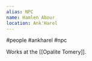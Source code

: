 ```yaml
---
alias: NPC
name: Hamlen Abour
location: Ank'Harel
---
```


#people #ankharel #npc

Works at the [[Opalite Tomery]].